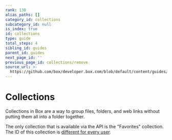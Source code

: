 ```yaml
---
rank: 130
alias_paths: []
category_id: collections
subcategory_id: null
is_index: true
id: collections
type: guide
total_steps: 4
sibling_id: guides
parent_id: guides
next_page_id: ''
previous_page_id: collections/remove
source_url: >-
  https://github.com/box/developer.box.com/blob/default/content/guides/collections/index.md
---
```


# Collections

Collections in Box are a way to group files, folders, and web links without
putting them all into a folder together.

<Message warning>

The only collection that is available via the API is the "Favorites"
collection. The ID of this collection is [different for every
user](g://collections/list).

</Message>

